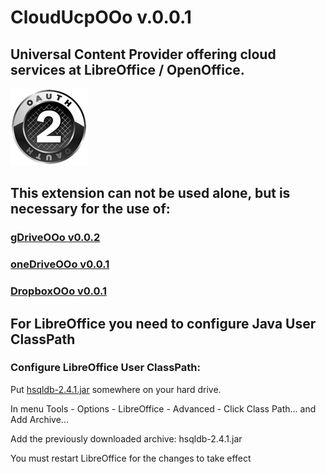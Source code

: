 # CloudUcpOOo v.0.0.1

## Universal Content Provider offering cloud services at LibreOffice / OpenOffice.

![CloudUcpOOo screenshot](CloudUcp.png)

## This extension can not be used alone, but is necessary for the use of:

### [gDriveOOo v0.0.2](https://github.com/prrvchr/gDriveOOo/raw/master/gDriveOOo.oxt)

### [oneDriveOOo v0.0.1](https://github.com/prrvchr/oneDriveOOo/raw/master/oneDriveOOo.oxt)

### [DropboxOOo v0.0.1](https://github.com/prrvchr/DropboxOOo/raw/master/DropboxOOo.oxt)

## For LibreOffice you need to configure Java User ClassPath

### Configure LibreOffice User ClassPath:

Put [hsqldb-2.4.1.jar](https://github.com/prrvchr/CloudUcpOOo/raw/master/hsqldb-2.4.1.jar) somewhere
on your hard drive.

In menu Tools - Options - LibreOffice - Advanced - Click Class Path... and Add Archive...

Add the previously downloaded archive: hsqldb-2.4.1.jar

You must restart LibreOffice for the changes to take effect
